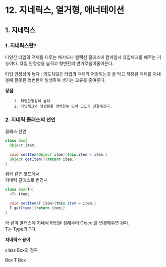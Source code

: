 # 12. 지네릭스, 열거형, 애너테이션

## 1. 지네릭스


### 1. 지네릭스란?
다양한 타입의 객체를 다루는 메서드나 컬랙션 클래스에 컴파일시 타입체크를 해주는 기능이다. 
타입 안정성을 높히고 형변환의 번거로움이줄어든다. 


  타입 안정성이 높다 : 의도치않은 타입의 객체가 저장되는것 을 막고 저장된 객체를 꺼내올때 잘못된 형변환이 발생하여 생기는 오류를 줄여준다.
  
  
  **장점** 
        
        1. 타입안정성이 높다
        2. 타입체크와 형변환을 생략할수 있어 코드가 간결해진다.


### 2. 지네릭 클래스의 선언

클래스 선언
```java
class Box{
  Object item;
  
  void setItem(Object item){this.item = item;}
  Object getItem(){return item;}
}
```

위와 같은 코드에서       
지네릭 클래스로 변경시     

```java
class Box<T>{
  <T> item;
  
  void setItem(T item){this.item = item;}
  T getItem(){return item;}
}
```

와 같이 클래스에 지네릭 타입<T>을 정해주어 Object를 변경해주면 된다.     
T는 Type의 T다.   
  
**지네릭스 용어**
  
class Box<T>의 경우     
  
  
  Box<T>
  T
  Box
    
